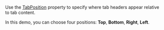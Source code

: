 Use the [TabPosition](https://docs.devexpress.com/Blazor/DevExpress.Blazor.DxTabs.TabsPosition) property to specify where tab headers appear relative to tab content.

In this demo, you can choose four positions: **Top**, **Bottom**, **Right**, **Left**.
